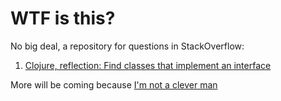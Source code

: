 # WTF is this?

No big deal, a repository for questions in StackOverflow:

1. [Clojure, reflection: Find classes that implement an interface](https://stackoverflow.com/q/53209619/821780)

More will be coming because [I'm not a clever man](https://www.braveclojure.com/quests/deploy/preface/)
